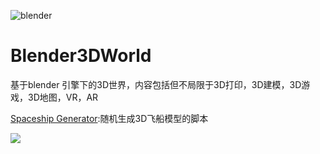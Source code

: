 ![blender](https://download.blender.org/institute/logos/blender-plain.png)
# Blender3DWorld

基于blender 引擎下的3D世界，内容包括但不局限于3D打印，3D建模，3D游戏，3D地图，VR，AR

[Spaceship Generator](https://github.com/a1studmuffin/SpaceshipGenerator):随机生成3D飞船模型的脚本





![](https://download.blender.org/institute/logos/blender_icon_source.svg)

